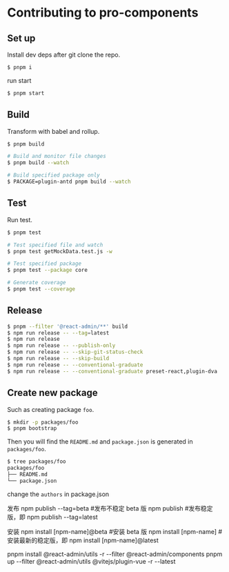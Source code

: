 # Contributing to pro-components

## Set up

Install dev deps after git clone the repo.

```bash
$ pnpm i
```

run start

```bash
$ pnpm start
```

## Build

Transform with babel and rollup.

```bash
$ pnpm build

# Build and monitor file changes
$ pnpm build --watch

# Build specified package only
$ PACKAGE=plugin-antd pnpm build --watch
```

## Test

Run test.

```bash
$ pnpm test

# Test specified file and watch
$ pnpm test getMockData.test.js -w

# Test specified package
$ pnpm test --package core

# Generate coverage
$ pnpm test --coverage
```

## Release

```bash
$ pnpm --filter '@react-admin/**' build
$ npm run release -- --tag=latest
$ npm run release
$ npm run release -- --publish-only
$ npm run release -- --skip-git-status-check
$ npm run release -- --skip-build
$ npm run release -- --conventional-graduate
$ npm run release -- --conventional-graduate preset-react,plugin-dva
```

## Create new package

Such as creating package `foo`.

```bash
$ mkdir -p packages/foo
$ pnpm bootstrap
```

Then you will find the `README.md` and `package.json` is generated in `packages/foo`.

```bash
$ tree packages/foo
packages/foo
├── README.md
└── package.json
```

change the `authors` in package.json

发布 npm publish --tag=beta #发布不稳定 beta 版 npm publish #发布稳定版，即 npm publish --tag=latest

安装 npm install [npm-name]@beta #安装 beta 版 npm install [npm-name] #安装最新的稳定版，即 npm install [npm-name]@latest

pnpm install @react-admin/utils -r --filter @react-admin/components pnpm up --filter @react-admin/utils @vitejs/plugin-vue -r --latest
